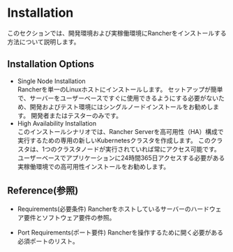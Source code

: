 # Installation

このセクションでは、開発環境および実稼働環境にRancherをインストールする方法について説明します。

## Installation Options

- Single Node Installation  
    Rancherを単一のLinuxホストにインストールします。
    セットアップが簡単で、サーバーをユーザーベースですぐに使用できるようにする必要がないため、開発およびテスト環境にはシングルノードインストールをお勧めします。
    開発者またはテスターのみです。
- High Availability Installation  
    このインストールシナリオでは、Rancher Serverを高可用性（HA）構成で実行するための専用の新しいKubernetesクラスタを作成します。
    このクラスタは、1つのクラスタノードが実行されていれば常にアクセス可能です。
    ユーザーベースでアプリケーションに24時間365日アクセスする必要がある実稼働環境での高可用性インストールをお勧めします。

## Reference(参照)

- Requirements(必要条件)
    Rancherをホストしているサーバーのハードウェア要件とソフトウェア要件の参照。

- Port Requirements(ポート要件)
    Rancherを操作するために開く必要がある必須ポートのリスト。
